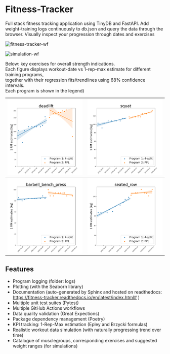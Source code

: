 # Fitness-Tracker

Full stack fitness tracking application using TinyDB and FastAPI.
Add weight-training logs continuously to db.json and query the data through the browser.
Visually inspect your progression through dates and exercises

![fitness-tracker-wf](https://github.com/TheNewThinkTank/Fitness-Tracker/actions/workflows/fitness-tracker-wf.yml/badge.svg)

![simulation-wf](https://github.com/TheNewThinkTank/Fitness-Tracker/actions/workflows/simulation-wf.yml/badge.svg)

Below: key exercises for overall strength indications.<br>
Each figure displays workout-date vs 1-rep-max estimate for different training programs,<br>
together with their regression fits/trendlines using 68% confidence intervals.<br>
Each program is shown in the legend)

|            ![fitted_data_deadlift](img/real_fitted_data_deadlift_splines.png)            |      ![fitted_data_squat](img/real_fitted_data_squat_splines.png)      |
| :--------------------------------------------------------------------------------------: | :--------------------------------------------------------------------: |
| ![fitted_data_barbell_bench_press](img/real_fitted_data_barbell_bench_press_splines.png) | ![fitted_data_seated_row](img/real_fitted_data_seated_row_splines.png) |

<!-- Below: comparison between first leg workout of program 1
and last leg workout of program 2 for three selected exercises.<br>

| ![first_leg_workout_pgm1](img/workout_2021-12-11.png) | ![last_leg_workout_pgm2](img/workout_2022-05-28.png) |
| :---------------------------------------------------: | :--------------------------------------------------: | -->

## Features

- Program logging (folder: logs)
- Plotting (with the Seaborn library)
- Documentation (auto-generated by Sphinx and hosted on readthedocs: https://fitness-tracker.readthedocs.io/en/latest/index.html# )
- Multiple unit test suites (Pytest)
- Multiple GitHub Actions workflows
- Data quality validation (Great Expections)
- Package dependency management (Poetry)
- KPI tracking: 1-Rep-Max estimation (Epley and Brzycki formulas)
- Realistic workout data simulation (with naturally progressing trend over time)
- Catalogue of musclegroups, corresponding exercises and suggested weight ranges (for simulations)

<!-- ## Upcoming features
- Add muscle groups to log file name
- ML models (Scikit Learn)
- YAML-support
- Bodily strength-ratio tracking (determine baseline, ideal-ranges, and compare the two)
- Dashboard
- Add key exercises (benchpress, squat, deadlift) to dashboard
- Hosting on PyPi (automated deploy with GitHub Actions)
- Identify musclegroups and exercises with best or worst progression
- Add cardio tracking (integrate app with Strava) -->
